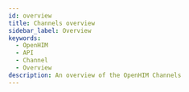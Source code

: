 ```yaml
---
id: overview
title: Channels overview
sidebar_label: Overview
keywords:
  - OpenHIM
  - API
  - Channel
  - Overview
description: An overview of the OpenHIM Channels
---
```


